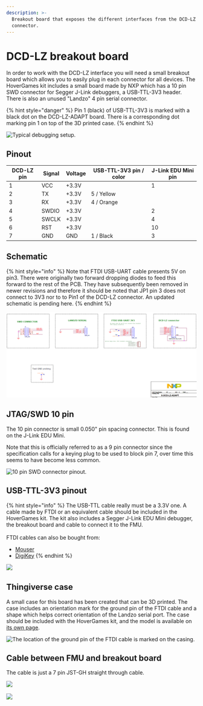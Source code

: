 ```yaml
---
description: >-
  Breakout board that exposes the different interfaces from the DCD-LZ
  connector.
---
```


# DCD-LZ breakout board

In order to work with the DCD-LZ interface you will need a small breakout board which allows you to easily plug in each connector for all devices. The HoverGames kit includes a small board made by NXP which has a 10 pin SWD connector for Segger J-Link debuggers, a USB-TTL-3V3 header. There is also an unused "Landzo" 4 pin serial connector.

{% hint style="danger" %}
Pin 1 (black) of USB-TTL-3V3 is marked with a black dot on the DCD-LZ-ADAPT board. There is a corresponding dot marking pin 1 on top of the 3D printed case.
{% endhint %}

![Typical debugging setup.](https://blobscdn.gitbook.com/v0/b/gitbook-28427.appspot.com/o/assets%2F-L9GLtb-Tz\_XaKbQu-Al%2F-L9GM-f4DclNfBpkkgrx%2F-L9GM7GAEPJoh7eLqkc4%2FIMG\_20180304\_151908.png?generation=1522857193564152\&alt=media)

## Pinout

| DCD-LZ pin | Signal | Voltage | USB-TTL-3V3 pin / color | J-Link EDU Mini pin |
| ---------- | ------ | ------- | ----------------------- | ------------------- |
| 1          | VCC    | +3.3V   |                         | 1                   |
| 2          | TX     | +3.3V   | 5 / Yellow              |                     |
| 3          | RX     | +3.3V   | 4 / Orange              |                     |
| 4          | SWDIO  | +3.3V   |                         | 2                   |
| 5          | SWCLK  | +3.3V   |                         | 4                   |
| 6          | RST    | +3.3V   |                         | 10                  |
| 7          | GND    | GND     | 1 / Black               | 3                   |

## Schematic

{% hint style="info" %}
Note that FTDI USB-UART cable presents 5V on pin3. There were originally two forward dropping diodes to feed this forward to the rest of the PCB. They have subsequently been removed in newer revisions and therefore it should be noted that JP1 pin 3 does not connect to 3V3 nor to to Pin1 of the DCD-LZ connector. An updated schematic is pending here.
{% endhint %}

![](<../../../.gitbook/assets/afbeelding (12).png>)

## JTAG/SWD 10 pin <a href="#jtag-swd-10-pin" id="jtag-swd-10-pin"></a>

The 10 pin connector is small 0.050" pin spacing connector. This is found on the J-Link EDU Mini.

Note that this is officially referred to as a 9 pin connector since the specification calls for a keying plug to be used to block pin 7, over time this seems to have become less common.

![10 pin SWD connector pinout.](https://blobscdn.gitbook.com/v0/b/gitbook-28427.appspot.com/o/assets%2F-L9GLtb-Tz\_XaKbQu-Al%2F-L9GM-f4DclNfBpkkgrx%2F-L9GMBEOORUlGQBrASjn%2FJTAG-SWD-mini10.png?generation=1522857203295351\&alt=media)

## USB-TTL-3V3 pinout

{% hint style="info" %}
The USB-TTL cable really must be a 3.3V one. A cable made by FTDI or an equivalent cable should be included in the HoverGames kit. The kit also includes a Segger J-Link EDU Mini debugger, the breakout board and cable to connect it to the FMU.\
\
FTDI cables can also be bought from:

* [Mouser](https://www.mouser.com/productdetail/ftdi/ttl-234x-3v3?qs=sGAEpiMZZMve4%2FbfQkoj%2bFhARuukVcFaKCv8i%2bT7B8g%3D)​
* ​[DigiKey](https://www.digikey.com/products/en/cable-assemblies/smart-cables/468?k=FTDI+3v3\&k=\&pkeyword=FTDI+3v3\&pv167=804\&FV=ffe001d4\&mnonly=0\&ColumnSort=0\&page=1\&quantity=0\&ptm=0\&fid=0\&pageSize=25)
{% endhint %}

![](../../../.gitbook/assets/Utech-Drawing-USB-TTL-FTDI-CABLE3.3V-1.8Meter.png)

## Thingiverse case

A small case for this board has been created that can be 3D printed. The case includes an orientation mark for the ground pin of the FTDI cable and a shape which helps correct orientation of the Landzo serial port. The case should be included with the HoverGames kit, and the model is available on [its own page](../../../userguide/replacement-parts-alternatives-and-upgrades/3d-printable-parts.md#debugger-adapter-board-case).

![The location of the ground pin of the FTDI cable is marked on the casing.](https://blobscdn.gitbook.com/v0/b/gitbook-28427.appspot.com/o/assets%2F-L9GLtb-Tz\_XaKbQu-Al%2F-L9GM-f4DclNfBpkkgrx%2F-L9GM7G26YBESJGbSKV0%2FIMG\_20180304\_124705.png?generation=1522857193565406\&alt=media)

## Cable between FMU and breakout board

The cable is just a 7 pin JST-GH straight through cable.

![](../../../.gitbook/assets/DCD-LZ-7pin-JSTGH-render.png)

![](<../../../.gitbook/assets/CAB-NXPhlite-DCD-LZ v2.png>)

##
